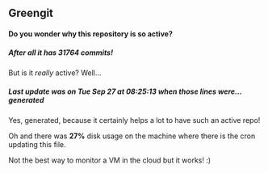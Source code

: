 ## Greengit

#### Do you wonder why this repository is so active?

##### After all it has 31764 commits!

But is it *really* active? Well...

##### Last update was on Tue Sep 27 at 08:25:13 when those lines were... generated

Yes, generated, because it certainly helps a lot to have such an active repo!

Oh and there was **27%** disk usage on the machine
where there is the cron updating this file.

Not the best way to monitor a VM in the cloud but it works! :)
